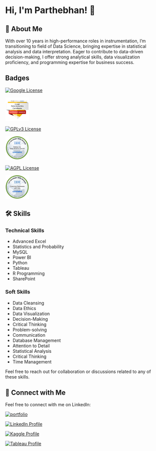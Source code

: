# Hi, I'm Parthebhan! 👋


## 🚀 About Me

With over 10 years in high-performance roles in instrumentation, I’m transitioning to field of Data Science, bringing expertise
in statistical analysis and data interpretation. Eager to contribute to data-driven decision-making, I offer strong analytical
skills, data visualization proficiency, and programming expertise for business success.

## Badges

[![Google License](https://img.shields.io/badge/License-Google-green.svg)](https://www.credly.com/badges/1d183c95-5d0d-4a94-ad77-4032bead2f93/public_url)

<img src="https://github.com/parthebhan/readme/blob/main/GCC_badge_DA_1000x1000.png" width="15%" height="15%">


[![GPLv3 License](https://img.shields.io/badge/License-IBM-yellow.svg)](https://www.credly.com/badges/5464852d-e5e6-464c-87c3-441158218b31/public_url)


<img src="https://github.com/parthebhan/readme/blob/main/Python_for_Data_Sci_and_AI_Foundational.png" width="15%" height="15%">

[![AGPL License](https://img.shields.io/badge/license-IBM-yellow.svg)](https://www.credly.com/badges/589a50fc-5596-4967-b00c-cc1080dfacae/public_url)

<img src="https://github.com/parthebhan/readme/blob/main/IBM.png" width="15%" height="15%">


## 🛠 Skills

### Technical Skills
- Advanced Excel
- Statistics and Probability
- MySQL
- Power BI
- Python
- Tableau
- R Programming
- SharePoint

### Soft Skills
- Data Cleansing
- Data Ethics
- Data Visualization
- Decision-Making
- Critical Thinking
- Problem-solving
- Communication
- Database Management
- Attention to Detail
- Statistical Analysis
- Critical Thinking
- Time Management

Feel free to reach out for collaboration or discussions related to any of these skills.


## 🔗 Connect with Me

Feel free to connect with me on LinkedIn:

[![portfolio](https://img.shields.io/badge/my_portfolio-000?style=for-the-badge&logo=ko-fi&logoColor=white)](https://parthebhan143.wixsite.com/datainsights)

[![LinkedIn Profile](https://img.shields.io/badge/LinkedIn_Profile-000?style=for-the-badge&logo=linkedin&logoColor=white)](https://www.linkedin.com/in/parthebhan)

[![Kaggle Profile](https://img.shields.io/badge/Kaggle_Profile-000?style=for-the-badge&logo=kaggle&logoColor=white)](https://www.kaggle.com/parthebhan)

[![Tableau Profile](https://img.shields.io/badge/Tableau_Profile-000?style=for-the-badge&logo=tableau&logoColor=white)](https://public.tableau.com/app/profile/parthebhan.pari/vizzes)





